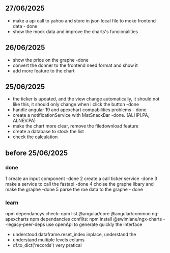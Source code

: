 ## 27/06/2025
- make a api call to yahoo and store in json local file to moke frontend data - done
- show the mock data and improve the charts's funcionalities
## 26/06/2025
- show the price on the graphe -done
- convert the donner to the frontend need format and show it
- add more feature to the chart

## 25/06/2025
- the ticker is updated, and the view change automatically, it should not like this, it should only change when i click the button -done
- handle angular 19 and apexchart compabilities problems - done
- create a notificationService with MatSnackBar -done. (ALHPI.PA, ALNEV.PA)
- make the chart more clear, remove the filedownload feature
- create a database to stock the list
- check the calculation

## before 25/06/2025
### done
1 create an input component -done
2 create a call ticker service -done
3 make a service to call the fastapi -done
4 choise the graphe libary and make the graphe -done
5 parse the roe data to the graphe - done
### learn
npm dependancys check: npm list @angular/core @angular/common ng-apexcharts
npm dependancies confilts: npm install @swimlane/ngx-charts --legacy-peer-deps
use openApi to generate quickly the interface
- understood dataframe.reset_index inplace, understand the 
- understand multiple levels colums
- df.to_dict('records') very pratical 